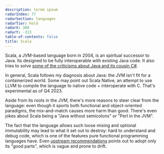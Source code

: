 ```yaml
---
description: lorem ipsum
radarIndex: 77
radarSection: languages
radarTier: hold
radarX: 360
radarY: -313
table-of-contents: false
title: Scala
---
```


Scala, a JVM-based language born in 2004, is an spiritual successor to Java.
Its designed to be fully interoperable with existing Java code. It also tries to
solve [some of the criticisms about Java and its cousin C#][scala-overview].

In general, Scala follows my diagnosis about Java: the JVM isn't fit for a
containerized world. Some may point out Scala Native, an attempt to use LLVM to
compile the language to native code + interoperate with C. That's experimental
as of Q4 2023.

Aside from its roots in the JVM, there's more reasons to steer clear from the
language: even though it sports both functional and object-oriented paradigms,
the mix-and-match causes more harm than good. There's even jokes about Scala
being a "Java without semicolons" or "Perl in the JVM".

The fact that the language allows such loose mixing and optional immutability
may lead to what it set out to destroy: hard to understand and debug code,
which is one of the features pure functional programming languages have.
Even [upstream recommendations][thoughtworks-scala] points out to adopt only its
"good parts", which is vague and prone to drift.

[scala-overview]: https://www.scala-lang.org/docu/files/ScalaOverview.pdf
[thoughtworks-scala]: https://www.thoughtworks.com/radar/languages-and-frameworks/scala-the-good-parts
